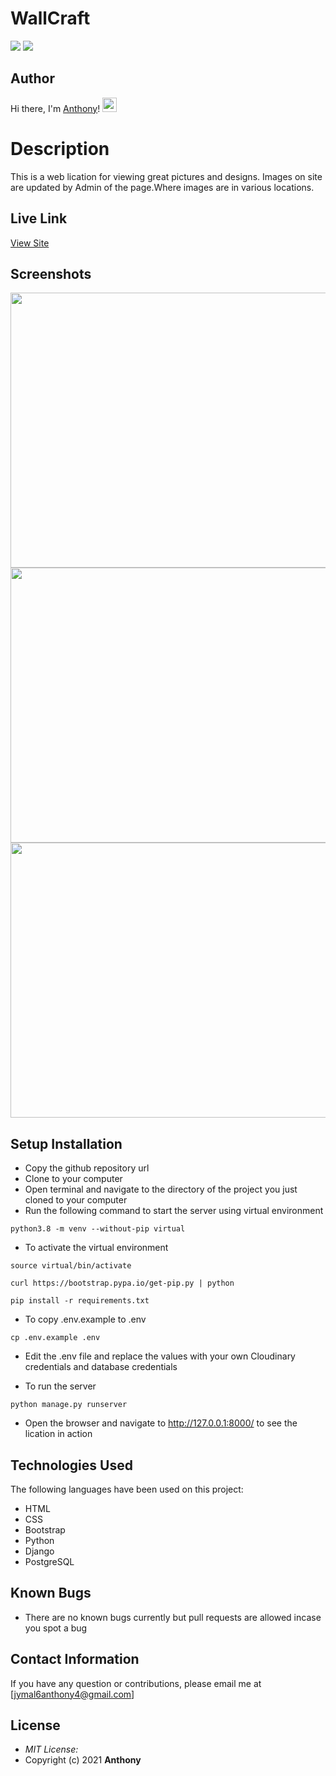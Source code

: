 # WallCraft
<img src="https://img.shields.io/badge/Code-Python-informational?style=flat&logo=Python&color=3776AB">  <img src="https://img.shields.io/badge/Code-Django-informational?style=flat&logo=Django&color=0F3D2D">

## Author
Hi there, I'm <a href="https://kauer3.github.io/" target="_blank" rel="noreferrer">Anthony</a>! <img width="23px" src="https://raw.githubusercontent.com/iampavangandhi/iampavangandhi/master/gifs/Hi.gif">


# Description
This is a web lication for viewing great pictures and designs. Images on site are updated by Admin of the page.Where images are in various locations.

## Live Link
[View Site](https://wallcraft.herokuapp.com/)

## Screenshots

<img src="https://raw.githubusercontent.com/Anthony64M/WallCraft/master/static/images/homepage.png" width="900px" height="440px">
<img src="https://raw.githubusercontent.com/Anthony64M/WallCraft/master/static/images/profile.png" width="900px" height="440px">
<img src="https://raw.githubusercontent.com/Anthony64M/WallCraft/master/static/images/comment.png" width="900px" height="440px">



## Setup Installation

- Copy the github repository url
- Clone to your computer
- Open terminal and navigate to the directory of the project you just cloned to your computer
- Run the following command to start the server using virtual environment

```
python3.8 -m venv --without-pip virtual
```

- To activate the virtual environment

```
source virtual/bin/activate
```

```
curl https://bootstrap.pypa.io/get-pip.py | python
```

```
pip install -r requirements.txt
```

- To copy .env.example to .env

```
cp .env.example .env
```

- Edit the .env file and replace the values with your own Cloudinary credentials and database credentials

- To run the server

```
python manage.py runserver

```


- Open the browser and navigate to http://127.0.0.1:8000/ to see the lication in action

## Technologies Used

The following languages have been used on this project:

- HTML
- CSS
- Bootstrap
- Python
- Django
- PostgreSQL
## Known Bugs
* There are no known bugs currently but pull requests are allowed incase you spot a bug

## Contact Information 

If you have any question or contributions, please email me at [jymal6anthony4@gmail.com]

## License
* *MIT License:*
* Copyright (c) 2021 **Anthony**